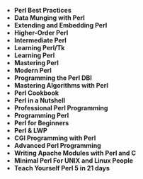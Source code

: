 <ul>
                                <li><b><a target="_blank" href="https://github.com/manjunath5496/Perl-Programming-Books/blob/master/perl(1).pdf" style="text-decoration:none;">Perl Best Practices </a></b></li>
                                <li><b><a target="_blank" href="https://github.com/manjunath5496/Perl-Programming-Books/blob/master/perl(2).pdf" style="text-decoration:none;">Data Munging with Perl</a></b></li>
                                <li><b><a target="_blank" href="https://github.com/manjunath5496/Perl-Programming-Books/blob/master/perl(3).pdf" style="text-decoration:none;">Extending and Embedding Perl</a></b></li>
                               
<li><b><a target="_blank" href="https://github.com/manjunath5496/Perl-Programming-Books/blob/master/perl(4).pdf" style="text-decoration:none;">Higher-Order Perl</a></b></li>
                                <li><b><a target="_blank" href="https://github.com/manjunath5496/Perl-Programming-Books/blob/master/perl(5).pdf" style="text-decoration:none;">Intermediate Perl</a></b></li>
                                
 <li><b><a target="_blank" href="https://github.com/manjunath5496/Perl-Programming-Books/blob/master/perl(6).pdf" style="text-decoration:none;">Learning Perl/Tk</a></b></li>
                          
<li><b><a target="_blank" href="https://github.com/manjunath5496/Perl-Programming-Books/blob/master/perl(7).pdf" style="text-decoration:none;">Learning Perl</a></b></li>
                                <li><b><a target="_blank" href="https://github.com/manjunath5496/Perl-Programming-Books/blob/master/perl(8).pdf" style="text-decoration:none;">Mastering Perl </a></b></li>
                                <li><b><a target="_blank" href="https://github.com/manjunath5496/Perl-Programming-Books/blob/master/perl(9).pdf" style="text-decoration:none;">Modern Perl</a></b></li>
                                
<li><b><a target="_blank" href="https://github.com/manjunath5496/Perl-Programming-Books/blob/master/perl(10).pdf" style="text-decoration:none;">Programming the Perl DBI</a></b></li>  
        
<li><b><a target="_blank" href="https://github.com/manjunath5496/Perl-Programming-Books/blob/master/perl(11).pdf" style="text-decoration:none;">Mastering Algorithms with Perl</a></b></li>
                                <li><b><a target="_blank" href="https://github.com/manjunath5496/Perl-Programming-Books/blob/master/perl(12).pdf" style="text-decoration:none;">Perl Cookbook</a></b></li>
 <li><b><a target="_blank" href="https://github.com/manjunath5496/Perl-Programming-Books/blob/master/perl(13).pdf" style="text-decoration:none;">Perl in a Nutshell</a></b></li> 
 
 <li><b><a target="_blank" href="https://github.com/manjunath5496/Perl-Programming-Books/blob/master/perl(14).pdf" style="text-decoration:none;">Professional Perl Programming</a></b></li>
                                <li><b><a target="_blank" href="https://github.com/manjunath5496/Perl-Programming-Books/blob/master/perl(15).pdf" style="text-decoration:none;">Programming Perl</a></b></li>
 <li><b><a target="_blank" href="https://github.com/manjunath5496/Perl-Programming-Books/blob/master/perl(16).pdf" style="text-decoration:none;">Perl for Beginners</a></b></li> 
 
 <li><b><a target="_blank" href="https://github.com/manjunath5496/Perl-Programming-Books/blob/master/perl(17).pdf" style="text-decoration:none;">Perl & LWP</a></b></li>
                                <li><b><a target="_blank" href="https://github.com/manjunath5496/Perl-Programming-Books/blob/master/perl(18).pdf" style="text-decoration:none;">CGI Programming with Perl</a></b></li>
 <li><b><a target="_blank" href="https://github.com/manjunath5496/Perl-Programming-Books/blob/master/perl(19).pdf" style="text-decoration:none;">Advanced Perl Programming</a></b></li> 
 
 <li><b><a target="_blank" href="https://github.com/manjunath5496/Perl-Programming-Books/blob/master/perl(20).pdf" style="text-decoration:none;">Writing Apache Modules with Perl and C</a></b></li>
                                <li><b><a target="_blank" href="https://github.com/manjunath5496/Perl-Programming-Books/blob/master/perl(21).pdf" style="text-decoration:none;">Minimal Perl For UNIX and Linux People</a></b></li>
 <li><b><a target="_blank" href="https://github.com/manjunath5496/Perl-Programming-Books/blob/master/perl(22).pdf" style="text-decoration:none;">Teach Yourself Perl 5 in 21 days</a></b></li> 
 
 
 
 
 
 
 
 
 
 
 
 
 
 </ul>
